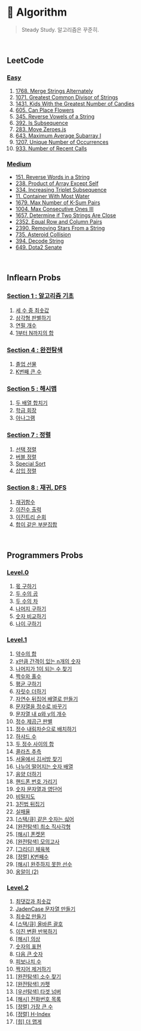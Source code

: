 # 📜 Algorithm

> Steady Study. 알고리즘은 꾸준히.

<br/>

## LeetCode

### [Easy](/LeetCode/Easy/)

1. [1768. Merge Strings Alternately](/LeetCode/Easy/1768_Merge_Strings_Alternately.js)
2. [1071. Greatest Common Divisor of Strings](/LeetCode/Easy/1071_Greatest_Common_Divisor_of_Strings.js)
3. [1431. Kids With the Greatest Number of Candies](/LeetCode/Easy/1431_Kids_With_the_Greatest_Number_of_Candies.js)
4. [605. Can Place Flowers](/LeetCode/Easy/605_Can_Place_Flowers.js)
5. [345. Reverse Vowels of a String](/LeetCode/Easy/345_Reverse_Vowels_of_a_String.js)
6. [392. Is Subsequence](/LeetCode/Easy/392_Is_Subsequence.js)
7. [283. Move Zeroes.js](/LeetCode/Easy/283_Move_Zeroes.js)
8. [643. Maximum Average Subarray I](/LeetCode/Easy/643_Maximum_Average_Subarray_I.js)
9. [1207. Unique Number of Occurrences](/LeetCode/Easy/1207_Unique_Number_of_Occurrences.js)
10. [933. Number of Recent Calls](/LeetCode/Easy/933_Number_of_Recent_Calls.js)

### [Medium](/LeetCode/Medium/)

- [151. Reverse Words in a String](/LeetCode/Medium/151_Reverse_Words_in_a_String.js)
- [238. Product of Array Except Self](/LeetCode/Medium/238_Product_of_Array_Except%20Self.js)
- [334. Increasing Triplet Subsequence](/LeetCode/Medium/334_Increasing_Triplet_Subsequence.js)
- [11. Container With Most Water](/LeetCode/Medium/11_Container_With_Most_Water.js)
- [1679. Max Number of K-Sum Pairs](/LeetCode/Medium/1679_Max_Number_of_K-Sum_Pairs.js)
- [1004. Max Consecutive Ones III](/LeetCode/Medium/1004_Max_Consecutive_Ones_III.js)
- [1657. Determine if Two Strings Are Close](/LeetCode/Medium/1657_Determine_if_Two_Strings_Are_Close.js)
- [2352. Equal Row and Column Pairs](/LeetCode/Medium/2352_Equal_Row_and_Column_Pairs.js)
- [2390. Removing Stars From a String](/LeetCode/Medium/2390_Removing_Stars_From_a_String.js)
- [735. Asteroid Collision](/LeetCode/Medium/735_Asteroid_Collision.js)
- [394. Decode String](/LeetCode/Medium/394_Decode_String.js)
- [649. Dota2 Senate]()

<br/>

## Inflearn Probs

### [Section 1 : 알고리즘 기초](/Inflearn/섹션1/)

1. [세 수 중 최솟값](/Inflearn/섹션1/1.%20세%20수%20중%20최솟값.js)
2. [삼각형 판별하기](/Inflearn/섹션1/2.%20삼각형%20판별하기.js)
3. [연필 개수](/Inflearn/섹션1/3.%20연필개수.js)
4. [1부터 N까지의 합](/Inflearn/섹션1/4.%201부터%20N까지의%20합.js)

### [Section 4 : 완전탐색](/Inflearn/섹션4/)

1. [졸업 선물](/Inflearn/섹션4/4.%20졸업선물.js)
2. [K번째 큰 수](/Inflearn/섹션4/5.%20K번째%20큰%20수.js)

### [Section 5 : 해시맵](/Inflearn/섹션5/)

1. [두 배열 합치기](/Inflearn/섹션5/1.%20두%20배열%20합치기.js)
2. [학급 회장](/Inflearn/섹션5/6.%20학급%20회장(해쉬).js)
3. [아나그램](/Inflearn/섹션5/7.%20아나그램.js)

### [Section 7 : 정렬](/Inflearn/섹션7/)

1. [선택 정렬](/Inflearn/섹션7/1.%20선택정렬.js)
2. [버블 정렬](/Inflearn/섹션7/2.%20버블정렬.js)
3. [Special Sort](/Inflearn/섹션7/3.%20Special%20Sort.js)
4. [삽입 정렬](/Inflearn/섹션7/4.%20삽입정렬.js)

### [Section 8 : 재귀, DFS](/Inflearn/섹션8/)

1. [재귀함수](/Inflearn/섹션8/1.%20재귀함수.js)
2. [이진수 출력](/Inflearn/섹션8/2.%20이진수%20출력(재귀).js)
3. [이진트리 순회](/Inflearn/섹션8/3.%20이진트리순회.js)
4. [합이 같은 부분집합](/Inflearn/섹션8/5.%20합이%20같은%20부분집합.js)

<br/>

## Programmers Probs

### [Level.0](/Programmers/Level.0/)

1. [몫 구하기](/Programmers/Level.0/01_몫_구하기.js)
2. [두 수의 곱](/Programmers/Level.0/02_두_수의_곱.js)
3. [두 수의 차](/Programmers/Level.0/03_두_수의_차.js)
4. [나머지 구하기](/Programmers/Level.0/04_나머지_구하기.js)
5. [숫자 비교하기](/Programmers/Level.0/05_숫자_비교하기.js)
6. [나이 구하기](/Programmers/Level.0/06_나이_구하기.js)

### [Level.1](/Programmers/Level.1/)

1. [약수의 합](/Programmers/Level.1/01_약수의_합.js)
2. [x만큼 간격이 있는 n개의 숫자](/Programmers/Level.1/02_x만큼_간격있는_n개숫자.js)
3. [나머지가 1이 되는 수 찾기](/Programmers/Level.1/03_나머지가_1이되는_수찾기.js)
4. [짝수와 홀수](/Programmers/Level.1/04_짝수와_홀수.js)
5. [평균 구하기](/Programmers/Level.1/05_평균_구하기.js)
6. [자릿수 더하기](/Programmers/Level.1/06_자릿수_더하기.js)
7. [자연수 뒤집어 배열로 만들기](/Programmers/Level.1/07_자연수_뒤집어_배열로_만들기.js)
8. [문자열을 정수로 바꾸기](/Programmers/Level.1/08_문자열을_정수로_바꾸기.js)
9. [문자열 내 p와 y의 개수](/Programmers/Level.1/09_문자열_내_p와_y의_개수.js)
10. [정수 제곱근 판별](/Programmers/Level.1/10_정수_제곱근_판별.js)
11. [정수 내림차순으로 배치하기](/Programmers/Level.1/11_정수_내림차순으로_배치하기.js)
12. [하샤드 수](/Programmers/Level.1/12_하샤드_수.js)
13. [두 정수 사이의 합](/Programmers/Level.1/13_두_정수_사이의_합.js)
14. [콜라츠 추측](/Programmers/Level.1/14_콜라츠_추측.js)
15. [서울에서 김서방 찾기](/Programmers/Level.1/15_서울에서_김서방_찾기.js)
16. [나누어 떨어지는 숫자 배열](/Programmers/Level.1/16_나누어_떨어지는_숫자_배열.js)
17. [음양 더하기](/Programmers/Level.1/17_음양_더하기.js)
18. [핸드폰 번호 가리기](/Programmers/Level.1/18_핸드폰_번호_가리기.js)
19. [숫자 문자열과 영단어](/Programmers/Level.1/19_숫자_문자열과_영단어.js)
20. [비밀지도](/Programmers/Level.1/20_비밀지도.js)
21. [3진법 뒤집기](/Programmers/Level.1/21_3진법_뒤집기.js)
22. [실패율](/Programmers/Level.1/22_실패율.js)
23. [[스택/큐] 같은 숫자는 싫어](/Programmers/Level.1/23_같은_숫자는_싫어.js)
24. [[완전탐색] 최소 직사각형](/Programmers/Level.1/24_최소_직사각형.js)
25. [[해시] 폰켓몬](/Programmers/Level.1/25_폰켓몬.js)
26. [[완전탐색] 모의고사](/Programmers/Level.1/26_모의고사.js)
27. [[그리디] 체육복](/Programmers/Level.1/27_체육복.js)
28. [[정렬] K번째수](/Programmers/Level.1/28_K번째수.js)
29. [[해시] 완주하지 못한 선수](/Programmers/Level.1/29_완주하지_못한_선수.js)
30. [옹알이 (2)](/Programmers/Level.1/30_옹알이(2).js)

### [Level.2](/Programmers/Level.2/)

1. [최댓값과 최솟값](/Programmers/Level.2/01_최댓값과_최솟값.js)
2. [JadenCase 문자열 만들기](/Programmers/Level.2/02_JadenCase_문자열_만들기.js)
3. [최솟값 만들기](/Programmers/Level.2/03_최솟값_만들기.js)
4. [[스택/큐] 올바른 괄호](/Programmers/Level.2/04_올바른_괄호.js)
5. [이진 변환 반복하기](/Programmers/Level.2/05_이진_변환_반복하기.js)
6. [[해시] 의상](/Programmers/Level.2/06_의상.js)
7. [숫자의 표현](/Programmers/Level.2/07_숫자의_표현.js)
8. [다음 큰 숫자](/Programmers/Level.2/08_다음_큰_숫자.js)
9. [피보나치 수](/Programmers/Level.2/09_피보나치_수.js)
10. [짝지어 제거하기](/Programmers/Level.2/10_짝지어_제거하기.js)
11. [[완전탐색] 소수 찾기](/Programmers/Level.2/11_소수_찾기.js)
12. [[완전탐색] 카펫](/Programmers/Level.2/12_카펫.js)
13. [[우선탐색] 타겟 넘버](/Programmers/Level.2/13_타겟_넘버.js)
14. [[해시] 전화번호 목록](/Programmers/Level.2/14_전화번호_목록.js)
15. [[정렬] 가장 큰 수](/Programmers/Level.2/15_가장_큰_수.js)
16. [[정렬] H-Index](/Programmers/Level.2/16_H-Index.js)
17. [[힙] 더 맵게](/Programmers/Level.2/17_더_맵게.js)
